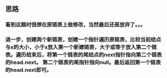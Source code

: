 ## 思路

### 看到这题时很想在原链表上做修改，当然最后还是放弃了。。。

### 退一步，创建两个新链表，创建一个指针遍历原链表，比较当前结点与x的大小，小于x放入第一个新建链表，大于或等于放入第二个链表。遍历结束后，将第一个链表的尾结点的next指针指向第二个链表的head.next。 第二个链表的尾指针指向null。最后返回第一个链表的head.next即可。